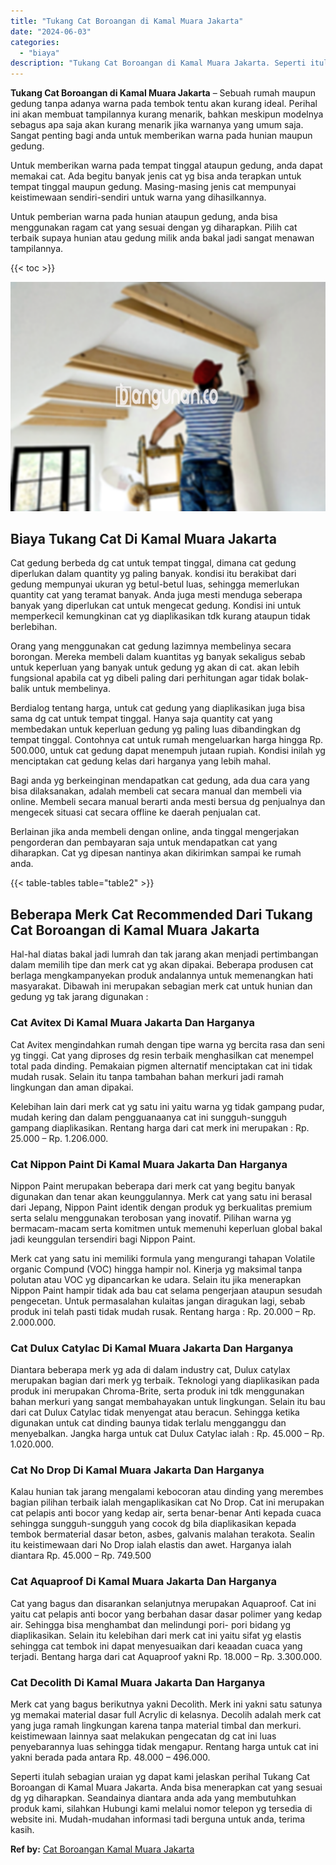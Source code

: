 ```yaml
---
title: "Tukang Cat Boroangan di Kamal Muara Jakarta"
date: "2024-06-03"
categories: 
  - "biaya"
description: "Tukang Cat Boroangan di Kamal Muara Jakarta. Seperti itulah sebagian uraian yg dapat kami jelaskan perihal Tukang Cat Boroangan di Kamal Muara Jakarta. Anda..."
---
```


**Tukang Cat Boroangan di Kamal Muara Jakarta** – Sebuah rumah maupun gedung tanpa adanya warna pada tembok tentu akan kurang ideal. Perihal ini akan membuat tampilannya kurang menarik, bahkan meskipun modelnya sebagus apa saja akan kurang menarik jika warnanya yang umum saja. Sangat penting bagi anda untuk memberikan warna pada hunian maupun gedung.

Untuk memberikan warna pada tempat tinggal ataupun gedung, anda dapat memakai cat. Ada begitu banyak jenis cat yg bisa anda terapkan untuk tempat tinggal maupun gedung. Masing-masing jenis cat mempunyai keistimewaan sendiri-sendiri untuk warna yang dihasilkannya.

Untuk pemberian warna pada hunian ataupun gedung, anda bisa menggunakan ragam cat yang sesuai dengan yg diharapkan. Pilih cat terbaik supaya hunian atau gedung milik anda bakal jadi sangat menawan tampilannya.

{{< toc >}}

![Tukang Cat Boroangan di Kamal Muara Jakarta](/images/jasa-cat-murah38.png)

## Biaya Tukang Cat Di Kamal Muara Jakarta

Cat gedung berbeda dg cat untuk tempat tinggal, dimana cat gedung diperlukan dalam quantity yg paling banyak. kondisi itu berakibat dari gedung mempunyai ukuran yg betul-betul luas, sehingga memerlukan quantity cat yang teramat banyak. Anda juga mesti menduga seberapa banyak yang diperlukan cat untuk mengecat gedung. Kondisi ini untuk memperkecil kemungkinan cat yg diaplikasikan tdk kurang ataupun tidak berlebihan.

Orang yang menggunakan cat gedung lazimnya membelinya secara borongan. Mereka membeli dalam kuantitas yg banyak sekaligus sebab untuk keperluan yang banyak untuk gedung yg akan di cat. akan lebih fungsional apabila cat yg dibeli paling dari perhitungan agar tidak bolak-balik untuk membelinya.

Berdialog tentang harga, untuk cat gedung yang diaplikasikan juga bisa sama dg cat untuk tempat tinggal. Hanya saja quantity cat yang membedakan untuk keperluan gedung yg paling luas dibandingkan dg tempat tinggal. Contohnya cat untuk rumah mengeluarkan harga hingga Rp. 500.000, untuk cat gedung dapat menempuh jutaan rupiah. Kondisi inilah yg menciptakan cat gedung kelas dari harganya yang lebih mahal.

Bagi anda yg berkeinginan mendapatkan cat gedung, ada dua cara yang bisa dilaksanakan, adalah membeli cat secara manual dan membeli via online. Membeli secara manual berarti anda mesti bersua dg penjualnya dan mengecek situasi cat secara offline ke daerah penjualan cat.

Berlainan jika anda membeli dengan online, anda tinggal mengerjakan pengorderan dan pembayaran saja untuk mendapatkan cat yang diharapkan. Cat yg dipesan nantinya akan dikirimkan sampai ke rumah anda.

{{< table-tables table="table2" >}}

## Beberapa Merk Cat Recommended Dari Tukang Cat Boroangan di Kamal Muara Jakarta

Hal-hal diatas bakal jadi lumrah dan tak jarang akan menjadi pertimbangan dalam memilih tipe dan merk cat yg akan dipakai. Beberapa produsen cat berlaga mengkampanyekan produk andalannya untuk memenangkan hati masyarakat. Dibawah ini merupakan sebagian merk cat untuk hunian dan gedung yg tak jarang digunakan :

### Cat Avitex Di Kamal Muara Jakarta Dan Harganya

Cat Avitex mengindahkan rumah dengan tipe warna yg bercita rasa dan seni yg tinggi. Cat yang diproses dg resin terbaik menghasilkan cat menempel total pada dinding. Pemakaian pigmen alternatif menciptakan cat ini tidak mudah rusak. Selain itu tanpa tambahan bahan merkuri jadi ramah lingkungan dan aman dipakai.

Kelebihan lain dari merk cat yg satu ini yaitu warna yg tidak gampang pudar, mudah kering dan dalam pengguanaanya cat ini sungguh-sungguh gampang diaplikasikan. Rentang harga dari cat merk ini merupakan : Rp. 25.000 – Rp. 1.206.000.

### Cat Nippon Paint Di Kamal Muara Jakarta Dan Harganya

Nippon Paint merupakan beberapa dari merk cat yang begitu banyak digunakan dan tenar akan keunggulannya. Merk cat yang satu ini berasal dari Jepang, Nippon Paint identik dengan produk yg berkualitas premium serta selalu menggunakan terobosan yang inovatif. Pilihan warna yg bermacam-macam serta komitmen untuk memenuhi keperluan global bakal jadi keunggulan tersendiri bagi Nippon Paint.

Merk cat yang satu ini memiliki formula yang mengurangi tahapan Volatile organic Compund (VOC) hingga hampir nol. Kinerja yg maksimal tanpa polutan atau VOC yg dipancarkan ke udara. Selain itu jika menerapkan Nippon Paint hampir tidak ada bau cat selama pengerjaan ataupun sesudah pengecetan. Untuk permasalahan kulaitas jangan diragukan lagi, sebab produk ini telah pasti tidak mudah rusak. Rentang harga : Rp. 20.000 – Rp. 2.000.000.

### Cat Dulux Catylac Di Kamal Muara Jakarta Dan Harganya

Diantara beberapa merk yg ada di dalam industry cat, Dulux catylax merupakan bagian dari merk yg terbaik. Teknologi yang diaplikasikan pada produk ini merupakan Chroma-Brite, serta produk ini tdk menggunakan bahan merkuri yang sangat membahayakan untuk lingkungan. Selain itu bau dari cat Dulux Catylac tidak menyengat atau beracun. Sehingga ketika digunakan untuk cat dinding baunya tidak terlalu mengganggu dan menyebalkan. Jangka harga untuk cat Dulux Catylac ialah : Rp. 45.000 – Rp. 1.020.000.

### Cat No Drop Di Kamal Muara Jakarta Dan Harganya

Kalau hunian tak jarang mengalami kebocoran atau dinding yang merembes bagian pilihan terbaik ialah mengaplikasikan cat No Drop. Cat ini merupakan cat pelapis anti bocor yang kedap air, serta benar-benar Anti kepada cuaca sehingga sungguh-sungguh yang cocok dg bila diaplikasikan kepada tembok bermaterial dasar beton, asbes, galvanis malahan terakota. Sealin itu keistimewaan dari No Drop ialah elastis dan awet. Harganya ialah diantara Rp. 45.000 – Rp. 749.500

### Cat Aquaproof Di Kamal Muara Jakarta Dan Harganya

Cat yang bagus dan disarankan selanjutnya merupakan Aquaproof. Cat ini yaitu cat pelapis anti bocor yang berbahan dasar dasar polimer yang kedap air. Sehingga bisa menghambat dan melindungi pori- pori bidang yg diaplikasikan. Selain itu kelebihan dari merk cat ini yaitu sifat yg elastis sehingga cat tembok ini dapat menyesuaikan dari keaadan cuaca yang terjadi. Bentang harga dari cat Aquaproof yakni Rp. 18.000 – Rp. 3.300.000.

### Cat Decolith Di Kamal Muara Jakarta Dan Harganya

Merk cat yang bagus berikutnya yakni Decolith. Merk ini yakni satu satunya yg memakai material dasar full Acrylic di kelasnya. Decolih adalah merk cat yang juga ramah lingkungan karena tanpa material timbal dan merkuri. keistimewaan lainnya saat melakukan pengecatan dg cat ini luas penyebarannya luas sehingga tidak mengapur. Rentang harga untuk cat ini yakni berada pada antara Rp. 48.000 – 496.000.

Seperti itulah sebagian uraian yg dapat kami jelaskan perihal Tukang Cat Boroangan di Kamal Muara Jakarta. Anda bisa menerapkan cat yang sesuai dg yg diharapkan. Seandainya diantara anda ada yang membutuhkan produk kami, silahkan Hubungi kami melalui nomor telepon yg tersedia di website ini. Mudah-mudahan informasi tadi berguna untuk anda, terima kasih.

**Ref by:** [Cat Boroangan Kamal Muara Jakarta](https://id.wikipedia.org/wiki/Cat)
